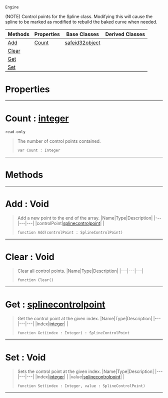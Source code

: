  `Engine`

(NOTE) Control points for the Spline class. Modifying this will cause the spline to be marked as modified to rebuild the baked curve when needed.

|Methods|Properties|Base Classes|Derived Classes|
|---|---|---|---|
|[ Add](https://github.com/PlasmaEngine/PlasmaDocs/blob/master/code_reference/class_reference/splinecontrolpoints.markdown#add-void)|[ Count](https://github.com/PlasmaEngine/PlasmaDocs/blob/master/code_reference/class_reference/splinecontrolpoints.markdown#count-plasma-engine-docume)|[safeid32object](https://github.com/PlasmaEngine/PlasmaDocs/blob/master/code_reference/class_reference/safeid32object.markdown)| |
|[ Clear](https://github.com/PlasmaEngine/PlasmaDocs/blob/master/code_reference/class_reference/splinecontrolpoints.markdown#clear-void)| | | |
|[ Get](https://github.com/PlasmaEngine/PlasmaDocs/blob/master/code_reference/class_reference/splinecontrolpoints.markdown#get-plasma-engine-document)| | | |
|[ Set](https://github.com/PlasmaEngine/PlasmaDocs/blob/master/code_reference/class_reference/splinecontrolpoints.markdown#set-void)| | | |


 #  Properties


---  
 #  Count : [integer](https://github.com/PlasmaEngine/PlasmaDocs/blob/master/code_reference/lightning_base_types/integer.markdown)

 `read-only`

> The number of control points contained.
> ``` lang=cpp, name=Lightning
> var Count : Integer


---  
 #  Methods


---  
 #  Add : Void

> Add a new point to the end of the array.
> |Name|Type|Description|
> |---|---|---|
> |controlPoint|[splinecontrolpoint](https://github.com/PlasmaEngine/PlasmaDocs/blob/master/code_reference/class_reference/splinecontrolpoint.markdown)| |
> ``` lang=cpp, name=Lightning
> function Add(controlPoint : SplineControlPoint)
> ``` 


---  
 #  Clear : Void

> Clear all control points.
> |Name|Type|Description|
> |---|---|---|
> ``` lang=cpp, name=Lightning
> function Clear()
> ``` 


---  
 #  Get : [splinecontrolpoint](https://github.com/PlasmaEngine/PlasmaDocs/blob/master/code_reference/class_reference/splinecontrolpoint.markdown)

> Get the control point at the given index.
> |Name|Type|Description|
> |---|---|---|
> |index|[integer](https://github.com/PlasmaEngine/PlasmaDocs/blob/master/code_reference/lightning_base_types/integer.markdown)| |
> ``` lang=cpp, name=Lightning
> function Get(index : Integer) : SplineControlPoint
> ``` 


---  
 #  Set : Void

> Sets the control point at the given index.
> |Name|Type|Description|
> |---|---|---|
> |index|[integer](https://github.com/PlasmaEngine/PlasmaDocs/blob/master/code_reference/lightning_base_types/integer.markdown)| |
> |value|[splinecontrolpoint](https://github.com/PlasmaEngine/PlasmaDocs/blob/master/code_reference/class_reference/splinecontrolpoint.markdown)| |
> ``` lang=cpp, name=Lightning
> function Set(index : Integer, value : SplineControlPoint)
> ``` 


---  
 

 